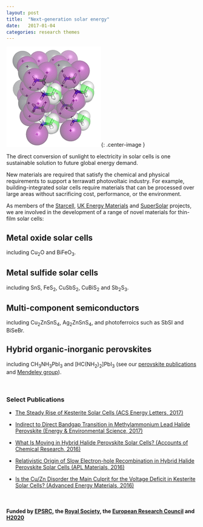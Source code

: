 ```yaml
---
layout: post
title:  "Next-generation solar energy"
date:   2017-01-04
categories: research themes
---
```


![](/gifs/mapi_18.gif){: .center-image }

The direct conversion of sunlight to electricity in solar cells is one sustainable solution to future global energy demand.

New materials are required that satisfy the chemical and physical requirements to support a terrawatt photovoltaic industry. For example, building-integrated solar cells require materials that can be processed over large areas without sacrificing cost, performance, or the environment.

As members of the [Starcell](http://www.starcell.eu), [UK Energy Materials](http://www.energy-materials.org.uk) and [SuperSolar](https://twitter.com/SuperSolarHub) projects, we are involved in the development of a range of novel materials for thin-film solar cells:

## Metal oxide solar cells 
including Cu<sub>2</sub>O and BiFeO<sub>3</sub>.

## Metal sulfide solar cells
including SnS, FeS<sub>2</sub>, CuSbS<sub>2</sub>, CuBiS<sub>2</sub> and Sb<sub>2</sub>S<sub>3</sub>.

## Multi-component semiconductors
including Cu<sub>2</sub>ZnSnS<sub>4</sub>, Ag<sub>2</sub>ZnSnS<sub>4</sub>, and 
photoferroics such as SbSI and BiSeBr.

## Hybrid organic-inorganic perovskites 
including CH<sub>3</sub>NH<sub>3</sub>PbI<sub>3</sub> and [HC(NH<sub>2</sub>)<sub>2</sub>]PbI<sub>3</sub>
(see our [perovskite publications](/assets/wmd_perovskites.txt) and [Mendeley group](https://www.mendeley.com/community/425e1ce0-9d62-3498-a2f1-aa5c5a07c27e/)).

<br>

### Select Publications

- [The Steady Rise of Kesterite Solar Cells (ACS Energy Letters, 2017)](http://pubs.acs.org/articlesonrequest/AOR-DfQrdu9v4gxXNAJaDUMb)

- [Indirect to Direct Bandgap Transition in Methylammonium Lead Halide Perovskite (Energy & Environmental Science, 2017)](http://pubs.rsc.org/en/Content/ArticleLanding/2017/EE/C6EE03474H#!divAbstract) 

- [What Is Moving in Hybrid Halide Perovskite Solar Cells? (Accounts of Chemical Research, 2016)](http://pubsdc3.acs.org/doi/abs/10.1021/acs.accounts.5b00431)

- [Relativistic Origin of Slow Electron-hole Recombination in Hybrid Halide Perovskite Solar Cells (APL Materials, 2016)](http://scitation.aip.org/content/aip/journal/aplmater/4/9/10.1063/1.4955028)

- [Is the Cu/Zn Disorder the Main Culprit for the Voltage Deficit in Kesterite Solar Cells? (Advanced Energy Materials, 2016)](http://dx.doi.org/10.1002/aenm.201502276)

<br>

#### Funded by [EPSRC](http://gow.epsrc.ac.uk/NGBOViewPerson.aspx?PersonId=-250227), the [Royal Society](https://royalsociety.org/grants-schemes-awards/grants/university-research/), the [European Research Council](https://erc.europa.eu/) and [H2020](https://ec.europa.eu/programmes/horizon2020/)
